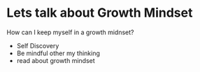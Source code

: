 # Lets talk about Growth Mindset
How can I keep myself in a growth midnset?

- Self Discovery
- Be mindful other my thinking
- read about growth mindset

